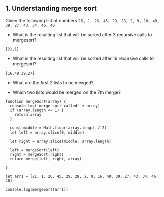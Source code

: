 ## 1. Understanding merge sort

Given the following list of numbers `21, 1, 26, 45, 29, 28, 2, 9, 16, 49, 39, 27, 43, 34, 46, 40`

- What is the resulting list that will be sorted after 3 recursive calls to mergesort?

`[21,1]`

- What is the resulting list that will be sorted after 16 recursive calls to mergesort?

`[16,49,39,27]`

- What are the first 2 lists to be merged?

- Which two lists would be merged on the 7th merge?



````
function mergeSort(array) {
  console.log('merge sort called' + array)
  if (array.length <= 1) {
    return array
  }
  
  const middle = Math.floor(array.length / 2)
  let left = array.slice(0, middle)
  
  let right = array.slice(middle, array.length)
  
  left = mergeSort(left)
  right = mergeSort(right)
  return merge(left, right, array)
  
}

let arr1 = [21, 1, 26, 45, 29, 28, 2, 9, 16, 49, 39, 27, 43, 34, 46, 40]

console.log(mergeSort(arr1))
````
